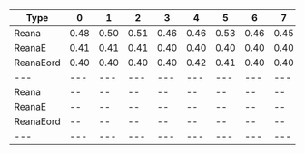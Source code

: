 | Type | 0 | 1 | 2 | 3 | 4 | 5 | 6 | 7 |
|---|---|---|---|---|---|---|---|---|
| Reana | 0.48 | 0.50 | 0.51 | 0.46 | 0.46 | 0.53 | 0.46 | 0.45 |
| ReanaE | 0.41 | 0.41 | 0.41 | 0.40 | 0.40 | 0.40 | 0.40 | 0.40 |
| ReanaEord | 0.40 | 0.40 | 0.40 | 0.40 | 0.42 | 0.41 | 0.40 | 0.40 |
| --- | --- | --- | --- | --- | --- | --- | --- | --- |
| Reana | -- | -- | -- | -- | -- | -- | -- | -- |
| ReanaE | -- | -- | -- | -- | -- | -- | -- | -- |
| ReanaEord | -- | -- | -- | -- | -- | -- | -- | -- |
|---|---|---|---|---|---|---|---|---|
